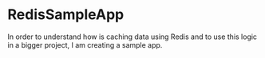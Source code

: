 ﻿# RedisSampleApp

In order to understand how is caching data using Redis and to use this logic in a bigger project, I am creating a sample app.
